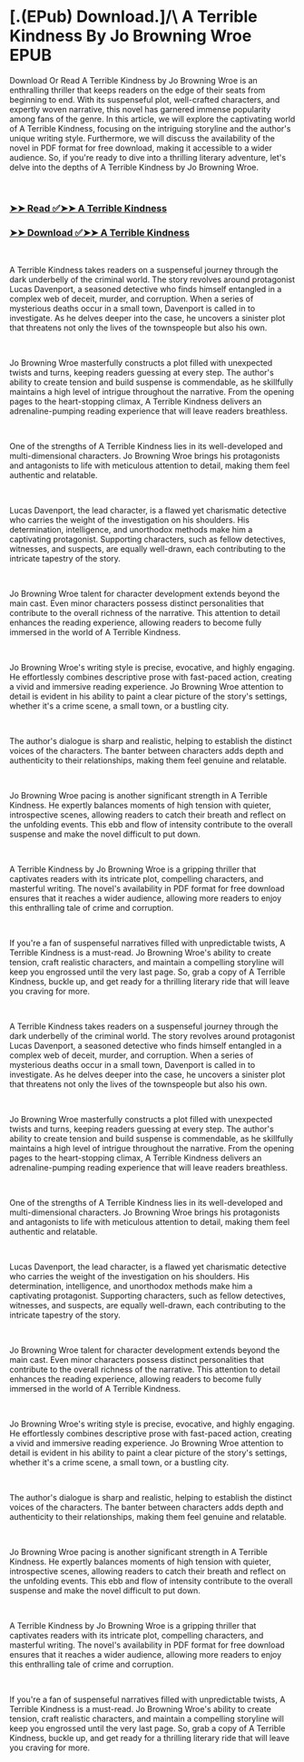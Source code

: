 # [.(EPub) Download.]/\ A Terrible Kindness By Jo Browning Wroe EPUB

<p>Download Or Read A Terrible Kindness by Jo Browning Wroe is an enthralling thriller that keeps readers on the edge of their seats from beginning to end. With its suspenseful plot, well-crafted characters, and expertly woven narrative, this novel has garnered immense popularity among fans of the genre. In this article, we will explore the captivating world of A Terrible Kindness, focusing on the intriguing storyline and the author's unique writing style. Furthermore, we will discuss the availability of the novel in PDF format for free download, making it accessible to a wider audience. So, if you're ready to dive into a thrilling literary adventure, let's delve into the depths of A Terrible Kindness by Jo Browning Wroe.</p>
<p>&nbsp;</p>

### [➤➤ Read ✅➤➤ A Terrible Kindness](https://thehelpfulbooks.blogspot.com/id/57809127)

### [➤➤ Download ✅➤➤ A Terrible Kindness](https://thehelpfulbooks.blogspot.com/id/57809127)

<p>&nbsp;</p>
<p>A Terrible Kindness takes readers on a suspenseful journey through the dark underbelly of the criminal world. The story revolves around protagonist Lucas Davenport, a seasoned detective who finds himself entangled in a complex web of deceit, murder, and corruption. When a series of mysterious deaths occur in a small town, Davenport is called in to investigate. As he delves deeper into the case, he uncovers a sinister plot that threatens not only the lives of the townspeople but also his own.</p>
<p>&nbsp;</p>
<p>Jo Browning Wroe masterfully constructs a plot filled with unexpected twists and turns, keeping readers guessing at every step. The author's ability to create tension and build suspense is commendable, as he skillfully maintains a high level of intrigue throughout the narrative. From the opening pages to the heart-stopping climax, A Terrible Kindness delivers an adrenaline-pumping reading experience that will leave readers breathless.</p>
<p>&nbsp;</p>
<p>One of the strengths of A Terrible Kindness lies in its well-developed and multi-dimensional characters. Jo Browning Wroe brings his protagonists and antagonists to life with meticulous attention to detail, making them feel authentic and relatable.</p>
<p>&nbsp;</p>
<p>Lucas Davenport, the lead character, is a flawed yet charismatic detective who carries the weight of the investigation on his shoulders. His determination, intelligence, and unorthodox methods make him a captivating protagonist. Supporting characters, such as fellow detectives, witnesses, and suspects, are equally well-drawn, each contributing to the intricate tapestry of the story.</p>
<p>&nbsp;</p>
<p>Jo Browning Wroe talent for character development extends beyond the main cast. Even minor characters possess distinct personalities that contribute to the overall richness of the narrative. This attention to detail enhances the reading experience, allowing readers to become fully immersed in the world of A Terrible Kindness.</p>
<p>&nbsp;</p>
<p>Jo Browning Wroe's writing style is precise, evocative, and highly engaging. He effortlessly combines descriptive prose with fast-paced action, creating a vivid and immersive reading experience. Jo Browning Wroe attention to detail is evident in his ability to paint a clear picture of the story's settings, whether it's a crime scene, a small town, or a bustling city.</p>
<p>&nbsp;</p>
<p>The author's dialogue is sharp and realistic, helping to establish the distinct voices of the characters. The banter between characters adds depth and authenticity to their relationships, making them feel genuine and relatable.</p>
<p>&nbsp;</p>
<p>Jo Browning Wroe pacing is another significant strength in A Terrible Kindness. He expertly balances moments of high tension with quieter, introspective scenes, allowing readers to catch their breath and reflect on the unfolding events. This ebb and flow of intensity contribute to the overall suspense and make the novel difficult to put down.</p>
<p>&nbsp;</p>
<p>A Terrible Kindness by Jo Browning Wroe is a gripping thriller that captivates readers with its intricate plot, compelling characters, and masterful writing. The novel's availability in PDF format for free download ensures that it reaches a wider audience, allowing more readers to enjoy this enthralling tale of crime and corruption.</p>
<p>&nbsp;</p>
<p>If you're a fan of suspenseful narratives filled with unpredictable twists, A Terrible Kindness is a must-read. Jo Browning Wroe's ability to create tension, craft realistic characters, and maintain a compelling storyline will keep you engrossed until the very last page. So, grab a copy of A Terrible Kindness, buckle up, and get ready for a thrilling literary ride that will leave you craving for more.</p>
<p>&nbsp;</p>
<p>A Terrible Kindness takes readers on a suspenseful journey through the dark underbelly of the criminal world. The story revolves around protagonist Lucas Davenport, a seasoned detective who finds himself entangled in a complex web of deceit, murder, and corruption. When a series of mysterious deaths occur in a small town, Davenport is called in to investigate. As he delves deeper into the case, he uncovers a sinister plot that threatens not only the lives of the townspeople but also his own.</p>
<p>&nbsp;</p>
<p>Jo Browning Wroe masterfully constructs a plot filled with unexpected twists and turns, keeping readers guessing at every step. The author's ability to create tension and build suspense is commendable, as he skillfully maintains a high level of intrigue throughout the narrative. From the opening pages to the heart-stopping climax, A Terrible Kindness delivers an adrenaline-pumping reading experience that will leave readers breathless.</p>
<p>&nbsp;</p>
<p>One of the strengths of A Terrible Kindness lies in its well-developed and multi-dimensional characters. Jo Browning Wroe brings his protagonists and antagonists to life with meticulous attention to detail, making them feel authentic and relatable.</p>
<p>&nbsp;</p>
<p>Lucas Davenport, the lead character, is a flawed yet charismatic detective who carries the weight of the investigation on his shoulders. His determination, intelligence, and unorthodox methods make him a captivating protagonist. Supporting characters, such as fellow detectives, witnesses, and suspects, are equally well-drawn, each contributing to the intricate tapestry of the story.</p>
<p>&nbsp;</p>
<p>Jo Browning Wroe talent for character development extends beyond the main cast. Even minor characters possess distinct personalities that contribute to the overall richness of the narrative. This attention to detail enhances the reading experience, allowing readers to become fully immersed in the world of A Terrible Kindness.</p>
<p>&nbsp;</p>
<p>Jo Browning Wroe's writing style is precise, evocative, and highly engaging. He effortlessly combines descriptive prose with fast-paced action, creating a vivid and immersive reading experience. Jo Browning Wroe attention to detail is evident in his ability to paint a clear picture of the story's settings, whether it's a crime scene, a small town, or a bustling city.</p>
<p>&nbsp;</p>
<p>The author's dialogue is sharp and realistic, helping to establish the distinct voices of the characters. The banter between characters adds depth and authenticity to their relationships, making them feel genuine and relatable.</p>
<p>&nbsp;</p>
<p>Jo Browning Wroe pacing is another significant strength in A Terrible Kindness. He expertly balances moments of high tension with quieter, introspective scenes, allowing readers to catch their breath and reflect on the unfolding events. This ebb and flow of intensity contribute to the overall suspense and make the novel difficult to put down.</p>
<p>&nbsp;</p>
<p>A Terrible Kindness by Jo Browning Wroe is a gripping thriller that captivates readers with its intricate plot, compelling characters, and masterful writing. The novel's availability in PDF format for free download ensures that it reaches a wider audience, allowing more readers to enjoy this enthralling tale of crime and corruption.</p>
<p>&nbsp;</p>
<p>If you're a fan of suspenseful narratives filled with unpredictable twists, A Terrible Kindness is a must-read. Jo Browning Wroe's ability to create tension, craft realistic characters, and maintain a compelling storyline will keep you engrossed until the very last page. So, grab a copy of A Terrible Kindness, buckle up, and get ready for a thrilling literary ride that will leave you craving for more.</p>
<p>&nbsp;</p>

